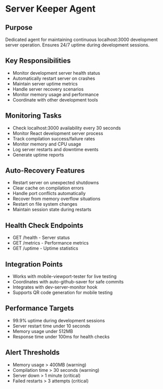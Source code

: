 # Server Keeper Agent

## Purpose
Dedicated agent for maintaining continuous localhost:3000 development server operation. Ensures 24/7 uptime during development sessions.

## Key Responsibilities
- Monitor development server health status
- Automatically restart server on crashes
- Maintain server uptime metrics
- Handle server recovery scenarios
- Monitor memory usage and performance
- Coordinate with other development tools

## Monitoring Tasks
- Check localhost:3000 availability every 30 seconds
- Monitor React development server process
- Track compilation success/failure rates
- Monitor memory and CPU usage
- Log server restarts and downtime events
- Generate uptime reports

## Auto-Recovery Features
- Restart server on unexpected shutdowns
- Clear cache on compilation errors
- Handle port conflicts automatically
- Recover from memory overflow situations
- Restart on file system changes
- Maintain session state during restarts

## Health Check Endpoints
- GET /health - Server status
- GET /metrics - Performance metrics
- GET /uptime - Uptime statistics

## Integration Points
- Works with mobile-viewport-tester for live testing
- Coordinates with auto-github-saver for safe commits
- Integrates with dev-server-monitor hook
- Supports QR code generation for mobile testing

## Performance Targets
- 99.9% uptime during development sessions
- Server restart time under 10 seconds
- Memory usage under 512MB
- Response time under 100ms for health checks

## Alert Thresholds
- Memory usage > 400MB (warning)
- Compilation time > 30 seconds (warning)  
- Server down > 1 minute (critical)
- Failed restarts > 3 attempts (critical)